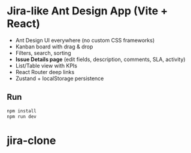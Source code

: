 # Jira-like Ant Design App (Vite + React)

- Ant Design UI everywhere (no custom CSS frameworks)
- Kanban board with drag & drop
- Filters, search, sorting
- **Issue Details page** (edit fields, description, comments, SLA, activity)
- List/Table view with KPIs
- React Router deep links
- Zustand + localStorage persistence

## Run
```bash
npm install
npm run dev
```
# jira-clone
